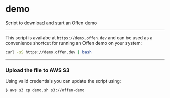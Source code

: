 # demo
Script to download and start an Offen demo

---

This script is availabe at `https://demo.offen.dev` and can be used as a convenience shortcut for running an Offen demo on your system:

```sh
curl -sS https://demo.offen.dev | bash
```

---

### Upload the file to AWS S3

Using valid credentials you can update the script using:

```
$ aws s3 cp demo.sh s3://offen-demo
```
